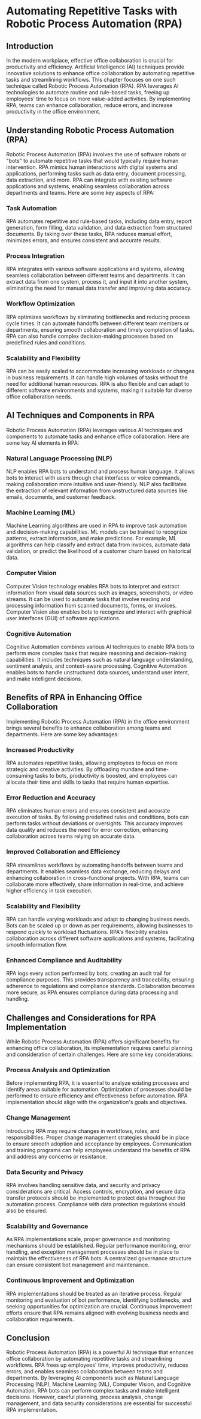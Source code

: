 # Automating Repetitive Tasks with Robotic Process Automation (RPA)

## Introduction

In the modern workplace, effective office collaboration is crucial for productivity and efficiency. Artificial Intelligence (AI) techniques provide innovative solutions to enhance office collaboration by automating repetitive tasks and streamlining workflows. This chapter focuses on one such technique called Robotic Process Automation (RPA). RPA leverages AI technologies to automate routine and rule-based tasks, freeing up employees' time to focus on more value-added activities. By implementing RPA, teams can enhance collaboration, reduce errors, and increase productivity in the office environment.

## Understanding Robotic Process Automation (RPA)

Robotic Process Automation (RPA) involves the use of software robots or "bots" to automate repetitive tasks that would typically require human intervention. RPA mimics human interactions with digital systems and applications, performing tasks such as data entry, document processing, data extraction, and more. RPA can integrate with existing software applications and systems, enabling seamless collaboration across departments and teams. Here are some key aspects of RPA:

### Task Automation

RPA automates repetitive and rule-based tasks, including data entry, report generation, form filling, data validation, and data extraction from structured documents. By taking over these tasks, RPA reduces manual effort, minimizes errors, and ensures consistent and accurate results.

### Process Integration

RPA integrates with various software applications and systems, allowing seamless collaboration between different teams and departments. It can extract data from one system, process it, and input it into another system, eliminating the need for manual data transfer and improving data accuracy.

### Workflow Optimization

RPA optimizes workflows by eliminating bottlenecks and reducing process cycle times. It can automate handoffs between different team members or departments, ensuring smooth collaboration and timely completion of tasks. RPA can also handle complex decision-making processes based on predefined rules and conditions.

### Scalability and Flexibility

RPA can be easily scaled to accommodate increasing workloads or changes in business requirements. It can handle high volumes of tasks without the need for additional human resources. RPA is also flexible and can adapt to different software environments and systems, making it suitable for diverse office collaboration needs.

## AI Techniques and Components in RPA

Robotic Process Automation (RPA) leverages various AI techniques and components to automate tasks and enhance office collaboration. Here are some key AI elements in RPA:

### Natural Language Processing (NLP)

NLP enables RPA bots to understand and process human language. It allows bots to interact with users through chat interfaces or voice commands, making collaboration more intuitive and user-friendly. NLP also facilitates the extraction of relevant information from unstructured data sources like emails, documents, and customer feedback.

### Machine Learning (ML)

Machine Learning algorithms are used in RPA to improve task automation and decision-making capabilities. ML models can be trained to recognize patterns, extract information, and make predictions. For example, ML algorithms can help classify and extract data from invoices, automate data validation, or predict the likelihood of a customer churn based on historical data.

### Computer Vision

Computer Vision technology enables RPA bots to interpret and extract information from visual data sources such as images, screenshots, or video streams. It can be used to automate tasks that involve reading and processing information from scanned documents, forms, or invoices. Computer Vision also enables bots to recognize and interact with graphical user interfaces (GUI) of software applications.

### Cognitive Automation

Cognitive Automation combines various AI techniques to enable RPA bots to perform more complex tasks that require reasoning and decision-making capabilities. It includes techniques such as natural language understanding, sentiment analysis, and context-aware processing. Cognitive Automation enables bots to handle unstructured data sources, understand user intent, and make intelligent decisions.

## Benefits of RPA in Enhancing Office Collaboration

Implementing Robotic Process Automation (RPA) in the office environment brings several benefits to enhance collaboration among teams and departments. Here are some key advantages:

### Increased Productivity

RPA automates repetitive tasks, allowing employees to focus on more strategic and creative activities. By offloading mundane and time-consuming tasks to bots, productivity is boosted, and employees can allocate their time and skills to tasks that require human expertise.

### Error Reduction and Accuracy

RPA eliminates human errors and ensures consistent and accurate execution of tasks. By following predefined rules and conditions, bots can perform tasks without deviations or oversights. This accuracy improves data quality and reduces the need for error correction, enhancing collaboration across teams relying on accurate data.

### Improved Collaboration and Efficiency

RPA streamlines workflows by automating handoffs between teams and departments. It enables seamless data exchange, reducing delays and enhancing collaboration in cross-functional projects. With RPA, teams can collaborate more effectively, share information in real-time, and achieve higher efficiency in task execution.

### Scalability and Flexibility

RPA can handle varying workloads and adapt to changing business needs. Bots can be scaled up or down as per requirements, allowing businesses to respond quickly to workload fluctuations. RPA's flexibility enables collaboration across different software applications and systems, facilitating smooth information flow.

### Enhanced Compliance and Auditability

RPA logs every action performed by bots, creating an audit trail for compliance purposes. This provides transparency and traceability, ensuring adherence to regulations and compliance standards. Collaboration becomes more secure, as RPA ensures compliance during data processing and handling.

## Challenges and Considerations for RPA Implementation

While Robotic Process Automation (RPA) offers significant benefits for enhancing office collaboration, its implementation requires careful planning and consideration of certain challenges. Here are some key considerations:

### Process Analysis and Optimization

Before implementing RPA, it is essential to analyze existing processes and identify areas suitable for automation. Optimization of processes should be performed to ensure efficiency and effectiveness before automation. RPA implementation should align with the organization's goals and objectives.

### Change Management

Introducing RPA may require changes in workflows, roles, and responsibilities. Proper change management strategies should be in place to ensure smooth adoption and acceptance by employees. Communication and training programs can help employees understand the benefits of RPA and address any concerns or resistance.

### Data Security and Privacy

RPA involves handling sensitive data, and security and privacy considerations are critical. Access controls, encryption, and secure data transfer protocols should be implemented to protect data throughout the automation process. Compliance with data protection regulations should also be ensured.

### Scalability and Governance

As RPA implementations scale, proper governance and monitoring mechanisms should be established. Regular performance monitoring, error handling, and exception management processes should be in place to maintain the effectiveness of RPA bots. A centralized governance structure can ensure consistent bot management and maintenance.

### Continuous Improvement and Optimization

RPA implementations should be treated as an iterative process. Regular monitoring and evaluation of bot performance, identifying bottlenecks, and seeking opportunities for optimization are crucial. Continuous improvement efforts ensure that RPA remains aligned with evolving business needs and collaboration requirements.

## Conclusion

Robotic Process Automation (RPA) is a powerful AI technique that enhances office collaboration by automating repetitive tasks and streamlining workflows. RPA frees up employees' time, improves productivity, reduces errors, and enables seamless collaboration between teams and departments. By leveraging AI components such as Natural Language Processing (NLP), Machine Learning (ML), Computer Vision, and Cognitive Automation, RPA bots can perform complex tasks and make intelligent decisions. However, careful planning, process analysis, change management, and data security considerations are essential for successful RPA implementation.
